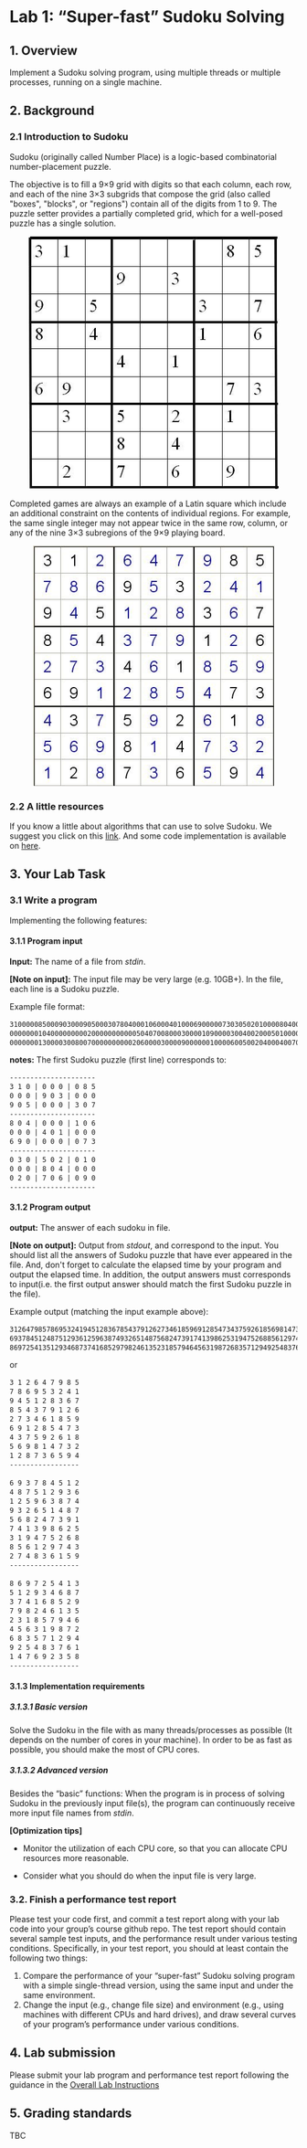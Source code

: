 # Lab 1: “Super-fast” Sudoku Solving

## 1. Overview

Implement a Sudoku solving program, using multiple threads or multiple processes, running on a single machine.

## 2. Background

### 2.1 Introduction to Sudoku

Sudoku (originally called Number Place) is a logic-based combinatorial number-placement puzzle. 

The objective is to fill a 9×9 grid with digits so that each column, each row, and each of the nine 3×3 subgrids that compose the grid (also called "boxes", "blocks", or "regions") contain all of the digits from 1 to 9. The puzzle setter provides a partially completed grid, which for a well-posed puzzle has a single solution.

<div align=center>

![Sudoku](src/Sudoku_puzzle.png "Sudoku puzzle")
</div>

Completed games are always an example of a Latin square which include an additional constraint on the contents of individual regions. For example, the same single integer may not appear twice in the same row, column, or any of the nine 3×3 subregions of the 9×9 playing board.

<div align=center>

![Sudoku](src/Sudoku_answer.png "Sudoku answer")
</div>

### 2.2 A little resources

If you know a little about algorithms that can use to solve Sudoku. We suggest you click on this [link](https://rafal.io/posts/solving-sudoku-with-dancing-links.html). And some code implementation is available on [here](src/Sudoku/).

## 3. Your Lab Task

### 3.1 Write a program 

Implementing the following features:

#### 3.1.1 Program input

**Input:** The name of a file from *stdin*.

**[Note on input]:** The input file may be very large (e.g. 10GB+). In the file, each line is a Sudoku puzzle.

Example file format:
```
310000085000903000905000307804000106000401000690000073030502010000804000020706090
000000010400000000020000000000050407008000300001090000300400200050100000000806000
000000013000030080070000000000206000030000900000010000600500204000400700100000000
```
**notes:** The first Sudoku puzzle (first line) corresponds to:

```
---------------------
3 1 0 | 0 0 0 | 0 8 5
0 0 0 | 9 0 3 | 0 0 0
9 0 5 | 0 0 0 | 3 0 7
---------------------
8 0 4 | 0 0 0 | 1 0 6 
0 0 0 | 4 0 1 | 0 0 0 
6 9 0 | 0 0 0 | 0 7 3
---------------------
0 3 0 | 5 0 2 | 0 1 0
0 0 0 | 8 0 4 | 0 0 0
0 2 0 | 7 0 6 | 0 9 0
---------------------
```

#### 3.1.2 Program output

**output:** The answer of each sudoku in file.

**[Note on output]:** Output from *stdout*, and correspond to the input. You should list all the answers of Sudoku puzzle that have ever appeared in the file. And, don't forget to calculate the elapsed time by your program and output the elapsed time. In addition, the output answers must corresponds to input(i.e. the first output answer should match the first Sudoku puzzle in the file). 

Example output (matching the input example above):
```
312647985786953241945128367854379126273461859691285473437592618569814732128736594
693784512487512936125963874932651487568247391741398625319475268856129743274836159
869725413512934687374168529798246135231857946456319872683571294925483761147692358
```
or
```
3 1 2 6 4 7 9 8 5 
7 8 6 9 5 3 2 4 1 
9 4 5 1 2 8 3 6 7 
8 5 4 3 7 9 1 2 6 
2 7 3 4 6 1 8 5 9 
6 9 1 2 8 5 4 7 3 
4 3 7 5 9 2 6 1 8 
5 6 9 8 1 4 7 3 2 
1 2 8 7 3 6 5 9 4
-----------------

6 9 3 7 8 4 5 1 2 
4 8 7 5 1 2 9 3 6 
1 2 5 9 6 3 8 7 4 
9 3 2 6 5 1 4 8 7 
5 6 8 2 4 7 3 9 1 
7 4 1 3 9 8 6 2 5 
3 1 9 4 7 5 2 6 8 
8 5 6 1 2 9 7 4 3 
2 7 4 8 3 6 1 5 9
-----------------

8 6 9 7 2 5 4 1 3 
5 1 2 9 3 4 6 8 7 
3 7 4 1 6 8 5 2 9 
7 9 8 2 4 6 1 3 5 
2 3 1 8 5 7 9 4 6 
4 5 6 3 1 9 8 7 2 
6 8 3 5 7 1 2 9 4 
9 2 5 4 8 3 7 6 1 
1 4 7 6 9 2 3 5 8
-----------------
```

#### 3.1.3 Implementation requirements 

##### 3.1.3.1 Basic version

Solve the Sudoku in the file with as many threads/processes as possible (It depends on the number of cores in your machine). In order to be as fast as possible, you should make the most of CPU cores.

##### 3.1.3.2 Advanced version

Besides the “basic” functions: When the program is in process of solving Sudoku in the previously input file(s), the program can continuously receive more input file names from *stdin*.

**[Optimization tips]**

 - Monitor the utilization of each CPU core, so that you can allocate CPU resources more reasonable.

 - Consider what you should do when the input file is very large. 

### 3.2. Finish	a performance test report

Please test your code first, and commit a test report along with your lab code into your group’s course github repo. 
The test report should contain several sample test inputs, and the performance result under various testing conditions. Specifically, in your test report, you should at least contain the following two things:
1)	Compare the performance of your “super-fast” Sudoku solving program with a simple single-thread version, using the same input and under the same environment.
2)	Change the input (e.g., change file size) and environment (e.g., using machines with different CPUs and hard drives), and draw several curves of your program’s performance under various conditions.

## 4. Lab submission

Please submit your lab program and performance test report following the guidance in the [Overall Lab Instructions](../README.md)

## 5. Grading standards

TBC